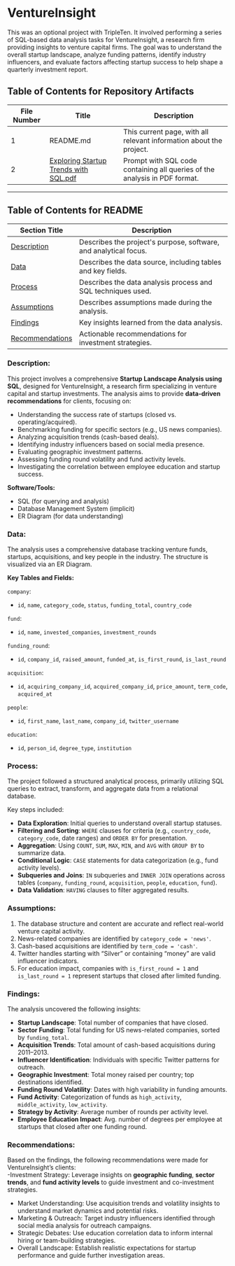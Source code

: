 # VentureInsight

This was an optional project with TripleTen. It involved performing a series of SQL-based data analysis tasks for VentureInsight, a research firm providing insights to venture capital firms. The goal was to understand the overall startup landscape, analyze funding patterns, identify industry influencers, and evaluate factors affecting startup success to help shape a quarterly investment report.

<!--
🎥 **[Video Overview – Click Here](#)**
-->

##  Table of Contents for Repository Artifacts

| File Number | Title         | Description                                           |
|-------------|---------------|-------------------------------------------------------|
| 1 | README.md | This current page, with all relevant information about the project. |
| 2 | [Exploring Startup Trends with SQL.pdf](https://github.com/Tiffany-Bergett/BI_Analytic_Projects/blob/main/VentureInsight/Exploring%20Startup%20Trends%20with%20SQL.pdf) | Prompt with SQL code containing all queries of the analysis in PDF format. |

---

##  Table of Contents for README

| Section Title   | Description                                                                 |
|-----------------|-----------------------------------------------------------------------------|
| [Description](https://github.com/Tiffany-Bergett/BI_Analytic_Projects/blob/main/VentureInsight/README.md#description) | Describes the project's purpose, software, and analytical focus.            |
| [Data](https://github.com/Tiffany-Bergett/BI_Analytic_Projects/blob/main/VentureInsight/README.md#data) | Describes the data source, including tables and key fields.                 |
| [Process](https://github.com/Tiffany-Bergett/BI_Analytic_Projects/blob/main/VentureInsight/README.md#process) | Describes the data analysis process and SQL techniques used.                |
| [Assumptions](https://github.com/Tiffany-Bergett/BI_Analytic_Projects/blob/main/VentureInsight/README.md#assumptions) | Describes assumptions made during the analysis.                             |
| [Findings](https://github.com/Tiffany-Bergett/BI_Analytic_Projects/blob/main/VentureInsight/README.md#findings) | Key insights learned from the data analysis.                                |
| [Recommendations](https://github.com/Tiffany-Bergett/BI_Analytic_Projects/blob/main/VentureInsight/README.md#recommendations) | Actionable recommendations for investment strategies.                       |

### Description:

This project involves a comprehensive **Startup Landscape Analysis using SQL**, designed for VentureInsight, a research firm specializing in venture capital and startup investments. The analysis aims to provide **data-driven recommendations** for clients, focusing on:

- Understanding the success rate of startups (closed vs. operating/acquired).
- Benchmarking funding for specific sectors (e.g., US news companies).
- Analyzing acquisition trends (cash-based deals).
- Identifying industry influencers based on social media presence.
- Evaluating geographic investment patterns.
- Assessing funding round volatility and fund activity levels.
- Investigating the correlation between employee education and startup success.

**Software/Tools:**  
- SQL (for querying and analysis)  
- Database Management System (implicit)  
- ER Diagram (for data understanding)

<!--
Original Work can be found [HERE](URL).
-->

###  Data:

The analysis uses a comprehensive database tracking venture funds, startups, acquisitions, and key people in the industry. The structure is visualized via an ER Diagram.

**Key Tables and Fields:**

`company`:  
- `id`, `name`, `category_code`, `status`, `funding_total`, `country_code`

`fund`:  
- `id`, `name`, `invested_companies`, `investment_rounds`
  
`funding_round`:  
- `id`, `company_id`, `raised_amount`, `funded_at`, `is_first_round`, `is_last_round`
  
`acquisition`:  
- `id`, `acquiring_company_id`, `acquired_company_id`, `price_amount`, `term_code`, `acquired_at`
  
`people`:  
- `id`, `first_name`, `last_name`, `company_id`, `twitter_username`
  
`education`:  
- `id`, `person_id`, `degree_type`, `institution`

<!--
Raw Data can be found [HERE](URL).
-->

###  Process:

The project followed a structured analytical process, primarily utilizing SQL queries to extract, transform, and aggregate data from a relational database.

Key steps included:

- **Data Exploration**: Initial queries to understand overall startup statuses.
- **Filtering and Sorting**: `WHERE` clauses for criteria (e.g., `country_code`, `category_code`, date ranges) and `ORDER BY` for presentation.
- **Aggregation**: Using `COUNT`, `SUM`, `MAX`, `MIN`, and `AVG` with `GROUP BY` to summarize data.
- **Conditional Logic**: `CASE` statements for data categorization (e.g., fund activity levels).
- **Subqueries and Joins**: `IN` subqueries and `INNER JOIN` operations across tables (`company`, `funding_round`, `acquisition`, `people`, `education`, `fund`).
- **Data Validation**: `HAVING` clauses to filter aggregated results.

###  Assumptions:

1) The database structure and content are accurate and reflect real-world venture capital activity.
2) News-related companies are identified by `category_code = 'news'`.
3) Cash-based acquisitions are identified by `term_code = 'cash'`.
4) Twitter handles starting with “Silver” or containing “money” are valid influencer indicators.
5) For education impact, companies with `is_first_round = 1` and `is_last_round = 1` represent startups that closed after limited funding.

###  Findings:

The analysis uncovered the following insights:

- **Startup Landscape**: Total number of companies that have closed.
- **Sector Funding**: Total funding for US news-related companies, sorted by `funding_total`.
- **Acquisition Trends**: Total amount of cash-based acquisitions during 2011–2013.
- **Influencer Identification**: Individuals with specific Twitter patterns for outreach.
- **Geographic Investment**: Total money raised per country; top destinations identified.
- **Funding Round Volatility**: Dates with high variability in funding amounts.
- **Fund Activity**: Categorization of funds as `high_activity`, `middle_activity`, `low_activity`.
- **Strategy by Activity**: Average number of rounds per activity level.
- **Employee Education Impact**: Avg. number of degrees per employee at startups that closed after one funding round.

###  Recommendations:

Based on the findings, the following recommendations were made for VentureInsight’s clients:  
-Investment Strategy: Leverage insights on **geographic funding**, **sector trends**, and **fund activity levels** to guide investment and co-investment strategies.  
- Market Understanding: Use acquisition trends and volatility insights to understand market dynamics and potential risks.  
- Marketing & Outreach: Target industry influencers identified through social media analysis for outreach campaigns.  
- Strategic Debates: Use education correlation data to inform internal hiring or team-building strategies.  
- Overall Landscape: Establish realistic expectations for startup performance and guide further investigation areas.  

